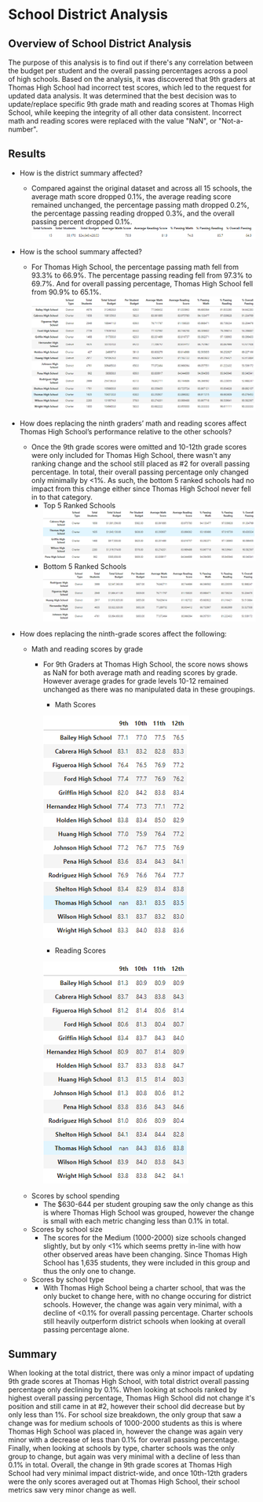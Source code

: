 # School District Analysis

## Overview of School District Analysis

The purpose of this analysis is to find out if there's any correlation between the budget per student and the overall passing percentages across a pool of high schools.  Based on the analysis, it was discovered that 9th graders at Thomas High School had incorrect test scores, which led to the request for updated data analysis.  It was determined that the best decision was to update/replace specific 9th grade math and reading scores at Thomas High School, while keeping the integrity of all other data consistent.  Incorrect math and reading scores were replaced with the value "NaN", or "Not-a-number".  

## Results

- How is the district summary affected?
  - Compared against the original dataset and across all 15 schools, the average math score dropped 0.1%, the average reading score remained unchanged, the percentage passing math dropped 0.2%, the percentage passing reading dropped 0.3%, and the overall passing percent dropped 0.1%.
![](Screenshots/District_Summary.png)

- How is the school summary affected?
  - For Thomas High School, the percentage passing math fell from 93.3% to 66.9%.  The percentage passing reading fell from 97.3% to 69.7%.  And for overall passing percentage, Thomas High School fell from 90.9% to 65.1%.
![](Screenshots/School_Summary.png)

- How does replacing the ninth graders’ math and reading scores affect Thomas High School’s performance relative to the other schools?
  - Once the 9th grade scores were omitted and 10-12th grade scores were only included for Thomas High School, there wasn't any ranking change and the school still placed as #2 for overall passing percentage.  In total, their overall passing percentage only changed only minimally by <1%.  As such, the bottom 5 ranked schools had no impact from this change either since Thomas High School never fell in to that category.
    - Top 5 Ranked Schools
    ![](Screenshots/Top_5.png)
    - Bottom 5 Ranked Schools
    ![](Screenshots/Bottom_5.png)

- How does replacing the ninth-grade scores affect the following:
  - Math and reading scores by grade
    - For 9th Graders at Thomas High School, the score nows shows as NaN for both average math and reading scores by grade.  However average grades for grade levels 10-12 remained unchanged as there was no manipulated data in these groupings.
      - Math Scores
      
      ![](Screenshots/Math_Scores.png)
      
      - Reading Scores
      
      ![](Screenshots/Reading_Scores.png)
  - Scores by school spending
    - The $630-644 per student grouping saw the only change as this is where Thomas High School was grouped, however the change is small with each metric changing less than 0.1% in total.
  - Scores by school size
    - The scores for the Medium (1000-2000) size schools changed slightly, but by only <1% which seems pretty in-line with how other observed areas have been changing. Since Thomas High School has 1,635 students, they were included in this group and thus the only one to change.
  - Scores by school type
    - With Thomas High School being a charter school, that was the only bucket to change here, with no change occuring for district schools.  However, the change was again very minimal, with a decline of <0.1% for overall passing percentage.  Charter schools still heavily outperform district schools when looking at overall passing percentage alone.

## Summary
When looking at the total district, there was only a minor impact of updating 9th grade scores at Thomas High School, with total district overall passing percentage only declining by 0.1%.  When looking at schools ranked by highest overall passing percentage, Thomas High School did not change it's position and still came in at #2, however their school did decrease but by only less than 1%.  For school size breakdown, the only group that saw a change was for medium schools of 1000-2000 students as this is where Thomas High School was placed in, however the change was again very minor with a decrease of less than 0.1% for overall passing percentage.  Finally, when looking at schools by type, charter schools was the only group to change, but again was very minimal with a decline of less than 0.1% in total.  Overall, the change in 9th grade scores at Thomas High School had very minimal impact district-wide, and once 10th-12th graders were the only scores averaged out at Thomas High School, their school metrics saw very minor change as well. 

